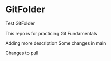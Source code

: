 # GitFolder
Test GitFolder

This repo is for practicing Git Fundamentals


Adding more description 
Some changes in main


Changes to pull
